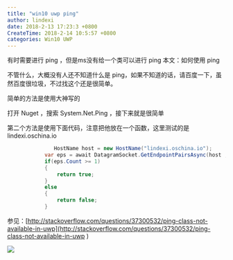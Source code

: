 ```yaml
---
title: "win10 uwp ping"
author: lindexi
date: 2018-2-13 17:23:3 +0800
CreateTime: 2018-2-14 10:5:57 +0800
categories: Win10 UWP
---
```


有时需要进行 ping ，但是ms没有给一个类可以进行 ping
本文：如何使用 ping

<!--more-->



<!-- csdn -->

不管什么，大概没有人还不知道什么是 ping，如果不知道的话，请百度一下，虽然百度很垃圾，不过找这个还是很简单。

简单的方法是使用大神写的

打开 Nuget ，搜索 System.Net.Ping ，接下来就是很简单

第二个方法是使用下面代码，注意把他放在一个函数，这里测试的是 lindexi.oschina.io


```csharp
               HostName host = new HostName("lindexi.oschina.io");
            var eps = await DatagramSocket.GetEndpointPairsAsync(host , "80");
            if(eps.Count >= 1)
            {
                return true;
            }
            else
            {
                return false;
            }
```


参见：[http://stackoverflow.com/questions/37300532/ping-class-not-available-in-uwp](http://stackoverflow.com/questions/37300532/ping-class-not-available-in-uwp )

![](http://7xqpl8.com1.z0.glb.clouddn.com/34fdad35-5dfe-a75b-2b4b-8c5e313038e2%2F201792392937.jpg)

